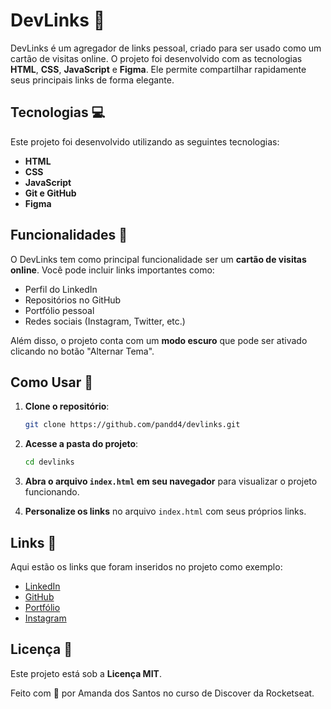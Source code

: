 # DevLinks 🚀

DevLinks é um agregador de links pessoal, criado para ser usado como um cartão de visitas online. O projeto foi desenvolvido com as tecnologias **HTML**, **CSS**, **JavaScript** e **Figma**. Ele permite compartilhar rapidamente seus principais links de forma elegante.

## Tecnologias 💻

Este projeto foi desenvolvido utilizando as seguintes tecnologias:

- **HTML**
- **CSS**
- **JavaScript**
- **Git e GitHub**
- **Figma**

## Funcionalidades 📌

O DevLinks tem como principal funcionalidade ser um **cartão de visitas online**. Você pode incluir links importantes como:

- Perfil do LinkedIn
- Repositórios no GitHub
- Portfólio pessoal
- Redes sociais (Instagram, Twitter, etc.)

Além disso, o projeto conta com um **modo escuro** que pode ser ativado clicando no botão "Alternar Tema".

## Como Usar 📌

1. **Clone o repositório**:
    ```bash
    git clone https://github.com/pandd4/devlinks.git
    ```

2. **Acesse a pasta do projeto**:
    ```bash
    cd devlinks
    ```

3. **Abra o arquivo `index.html` em seu navegador** para visualizar o projeto funcionando.

4. **Personalize os links** no arquivo `index.html` com seus próprios links.

## Links 📎

Aqui estão os links que foram inseridos no projeto como exemplo:

- [LinkedIn](https://www.linkedin.com/in/amandasantos00?utm_source=share&utm_campaign=share_via&utm_content=profile&utm_medium=android_app)
- [GitHub](https://github.com/pandd4)
- [Portfólio](https://drive.google.com/file/d/1bbVp4yKVfYG9fFJH-qnO9iGMGuOOikA_/view?usp=drivesdk)
- [Instagram](https://www.instagram.com/mandd.z?igsh=bWJzNW90cGtnNHNj)

## Licença 📃

Este projeto está sob a **Licença MIT**.

Feito com 🤍 por Amanda dos Santos no curso de Discover da Rocketseat.
